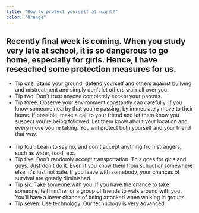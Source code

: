 ```yaml
---
title: "How to protect yourself at night?"
color: "Orange"
---
```


 <h2>Recently final week is coming. When you study very late at school, it is so dangerous to go home, especially for girls. Hence, I have reseached some protection measures for us. </h2>
<div class="context">
  <ul>
    <li>Tip one: Stand your ground, defend yourself and others against bullying and mistreatment and simply don't let others walk all over you.</li>
    <li>Tip two: Don't trust anyone completely except your parents.</li>
    <li>Tip three: Observe your environment constantly can carefully. If you know someone nearby that you're passing, by           immediately move to their home. If possible, make a call to your friend and let them know you suspect you're being             followed. Let them know about your location and every move you're taking. You will protect both yourself and your friend       that way.</li>
    <li>Tip four: Learn to say no, and don't accept anything from strangers, such as water, food, etc.</li>
    <li>Tip five: Don't randomly accept transportation. This goes for girls and guys. Just don't do it. Even if you know them from school or somewhere else, it's just not safe. If you leave with somebody, your chances of survival are greatly diminished.</li>
    <li>Tip six: Take someone with you. If you have the chance to take someone, tell him/her or a group of friends to walk around with you. You'll have a lower chance of being attacked when walking in groups.</li>
    <li>Tip seven: Use technology. Our technology is very advanced.</li>
</div>
